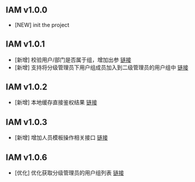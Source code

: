 ## IAM v1.0.0

- [NEW] init the project

## IAM v1.0.1

- [新增] 校验用户/部门是否属于组，增加出参 [链接](https://github.com/TencentBlueKing/iam-java-sdk/issues/82)
- [新增] 支持将分级管理员下用户组成员加入到二级管理员的用户组中 [链接](https://github.com/TencentBlueKing/iam-java-sdk/issues/80)

## IAM v1.0.2

- [新增] 本地缓存直接鉴权结果 [链接](https://github.com/TencentBlueKing/iam-java-sdk/issues/84)

## IAM v1.0.3

- [新增] 增加人员模板操作相关接口 [链接](https://github.com/TencentBlueKing/iam-java-sdk/issues/89)

## IAM v1.0.6

- [优化] 优化获取分级管理员的用户组列表 [链接](https://github.com/TencentBlueKing/iam-java-sdk/issues/94)
